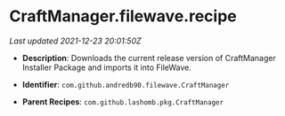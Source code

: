 # CraftManager.filewave.recipe

_Last updated 2021-12-23 20:01:50Z_

- **Description**: Downloads the current release version of CraftManager Installer Package and imports it into FileWave.

- **Identifier**: `com.github.andredb90.filewave.CraftManager`

- **Parent Recipes**: `com.github.lashomb.pkg.CraftManager`
